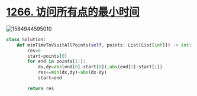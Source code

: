# [1266. 访问所有点的最小时间](https://leetcode-cn.com/problems/minimum-time-visiting-all-points/)

![1584944595010](C:\Users\75043\AppData\Roaming\Typora\typora-user-images\1584944595010.png)


 

```python
class Solution:
    def minTimeToVisitAllPoints(self, points: List[List[int]]) -> int:
        res=0
        start=points[0]
        for end in points[1:]:
            dx,dy=abs(end[0]-start[0]),abs(end[1]-start[1])
            res+=min(dx,dy)+abs(dx-dy)
            start=end

        return res
    
```

